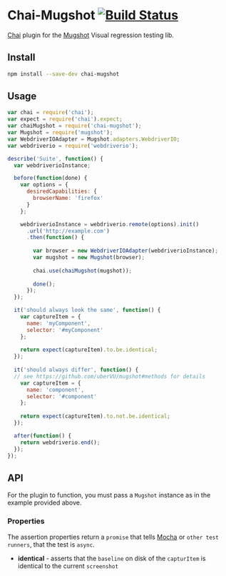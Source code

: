 # Chai-Mugshot [![Build Status](https://travis-ci.org/uberVU/chai-mugshot.svg?branch=master)](https://travis-ci.org/uberVU/chai-mugshot)

[Chai](http://chaijs.com/) plugin for the [Mugshot](https://github.com/uberVU/mugshot) Visual regression testing lib.


## Install

```sh
npm install --save-dev chai-mugshot
```


## Usage

```js
var chai = require('chai');
var expect = require('chai').expect;
var chaiMugshot = require('chai-mugshot');
var Mugshot = require('mugshot');
var WebdriverIOAdapter = Mugshot.adapters.WebdriverIO;
var webdriverio = require('webdriverio');

describe('Suite', function() {
  var webdriverioInstance;

  before(function(done) {
    var options = {
      desiredCapabilities: {
        browserName: 'firefox'
      }
    };

    webdriverioInstance = webdriverio.remote(options).init()
      .url('http://example.com')
      .then(function() {
      
        var browser = new WebdriverIOAdapter(webdriverioInstance);
        var mugshot = new Mugshot(browser);
        
        chai.use(chaiMugshot(mugshot));
        
        done();
      });
  });

  it('should always look the same', function() {
    var captureItem = {
      name: 'myComponent',
      selector: '#myComponent'
    };
    
    return expect(captureItem).to.be.identical;
  });
  
  it('should always differ', function() {
  // see https://github.com/uberVU/mugshot#methods for details
    var captureItem = {
      name: 'component',
      selector: '#component'
    };
    
    return expect(captureItem).to.not.be.identical;
  });

  after(function() {
    return webdriverio.end();
  });
});
```


## API

For the plugin to function, you must pass a `Mugshot` instance as in the example provided above.


### Properties

The assertion properties return a `promise` that tells [Mocha](http://mochajs.org/) or `other test runners`, that the test is `async`.

- **identical** - asserts that the `baseline` on disk of the `capturItem` is identical to the current `screenshot`
